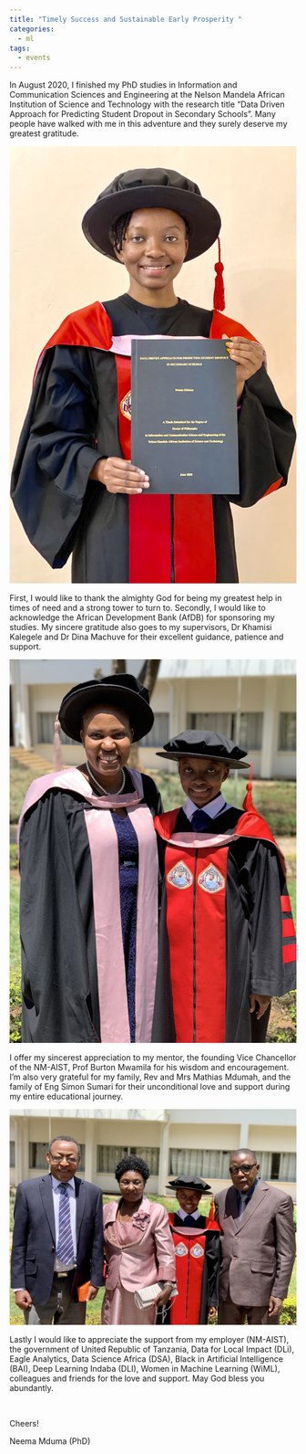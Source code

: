 ```yaml
---
title: "Timely Success and Sustainable Early Prosperity "
categories:
  - ml
tags:
  - events
---
```

In August 2020, I finished my PhD studies in Information and Communication Sciences and Engineering at the Nelson Mandela African Institution of Science and Technology with the research title “Data Driven Approach for Predicting Student Dropout in Secondary Schools”. Many people have walked with me in this adventure and they surely deserve my greatest gratitude. 

<img src="/assets/images/grad.jpeg" class="align-center" alt="">  

First, I would like to thank the almighty God for being my greatest help in times of need and a strong tower to turn to. Secondly, I would like to acknowledge the African Development Bank (AfDB) for sponsoring my studies. My sincere gratitude also goes to my supervisors, Dr Khamisi Kalegele and Dr Dina Machuve for their excellent guidance, patience and support.

<img src="/assets/images/dina.jpeg" class="align-center" alt=""> 

I offer my sincerest appreciation to my mentor, the founding Vice Chancellor of the NM-AIST, Prof Burton Mwamila for his wisdom and encouragement. I’m also very grateful for my family, Rev and Mrs Mathias Mdumah, and the family of Eng Simon Sumari for their unconditional love and support during my entire educational journey. 

<img src="/assets/images/parents.jpeg" class="align-center" alt=""> 

Lastly I would like to appreciate the support from my employer (NM-AIST), the government of United Republic of Tanzania, Data for Local Impact (DLi), Eagle Analytics, Data Science Africa (DSA), Black in Artificial Intelligence (BAI), Deep Learning Indaba (DLI), Women in Machine Learning (WiML), colleagues and friends for the love and support. May God bless you abundantly.

<img src="/assets/images/travel.jpeg" class="align-center" alt=""> 

Cheers! 

Neema Mduma (PhD)
